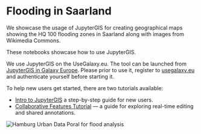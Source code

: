# Flooding in Saarland

We showcase the usage of JupyterGIS for creating geographical maps showing the HQ 100 flooding zones in Saarland along with images from Wikimedia Commons.

These notebooks showcase how to use JupyterGIS.

We use JupyterGIS on the UseGalaxy.eu. The tool can be launched from [JupyterGIS in Galaxy Europe](https://usegalaxy.eu/root?tool_id=interactive_tool_jupytergis_notebook). Please prior to use it, register to [usegalaxy.eu](https://usegalaxy.eu/login/start) and authenticate yourself before starting it.

To help new users get started, there are two tutorials available:
- [Intro to JupyterGIS](https://jupytergis.readthedocs.io/en/latest/user_guide/tutorials/01-intro/index.html) a step-by-step guide for new users.
- [Collaborative Features Tutorial](https://training.galaxyproject.org/training-material/topics/climate/tutorials/jupytergis_collaboration/tutorial.html) — a guide for exploring real-time editing and shared annotations. 


![Hamburg Urban Data Poral for flood analysis](static/saarland_map_output.png)
